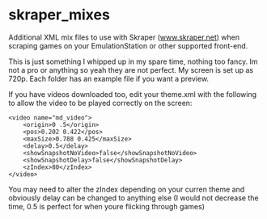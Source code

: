 # skraper_mixes

Additional XML mix files to use with Skraper (www.skraper.net) when scraping games on your EmulationStation or other supported front-end. 

This is just something I whipped up in my spare time, nothing too fancy. Im not a pro or anything so yeah they are not perfect. My screen is set up as 720p. Each folder has an example file if you want a preview.


If you have videos downloaded too, edit your theme.xml with the following to allow the video to be played correctly on the screen:


	<video name="md_video">
		<origin>0 .5</origin>
		<pos>0.202 0.422</pos>
		<maxSize>0.788 0.425</maxSize>
		<delay>0.5</delay>
		<showSnapshotNoVideo>false</showSnapshotNoVideo>
		<showSnapshotDelay>false</showSnapshotDelay>
		<zIndex>80</zIndex>
	</video>


You may need to alter the zIndex depending on your curren theme and obviously delay can be changed to anything else (I would not decrease the time, 0.5 is perfect for when youre flicking through games)
